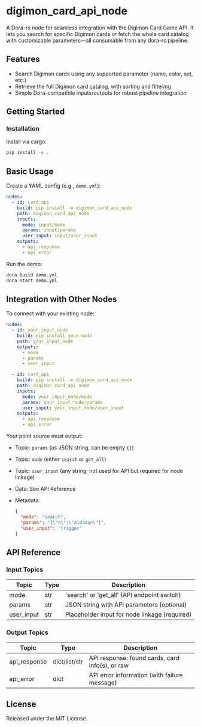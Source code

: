 # digimon_card_api_node

A Dora-rs node for seamless integration with the Digimon Card Game API. It lets you search for specific Digimon cards or fetch the whole card catalog with customizable parameters―all consumable from any dora-rs pipeline.

## Features
- Search Digimon cards using any supported parameter (name, color, set, etc.)
- Retrieve the full Digimon card catalog, with sorting and filtering
- Simple Dora-compatible inputs/outputs for robust pipeline integration

## Getting Started

### Installation
Install via cargo:
```bash
pip install -e .
```

## Basic Usage

Create a YAML config (e.g., `demo.yml`):

```yaml
nodes:
  - id: card_api
    build: pip install -e digimon_card_api_node
    path: digimon_card_api_node
    inputs:
      mode: input/mode
      params: input/params
      user_input: input/user_input
    outputs:
      - api_response
      - api_error
```

Run the demo:

```bash
dora build demo.yml
dora start demo.yml
```


## Integration with Other Nodes

To connect with your existing node:

```yaml
nodes:
  - id: your_input_node
    build: pip install your-node
    path: your_input_node
    outputs:
      - mode
      - params
      - user_input

  - id: card_api
    build: pip install -e digimon_card_api_node
    path: digimon_card_api_node
    inputs:
      mode: your_input_node/mode
      params: your_input_node/params
      user_input: your_input_node/user_input
    outputs:
      - api_response
      - api_error
```

Your point source must output:

* Topic: `params` (as JSON string, can be empty `{}`)
* Topic: `mode` (either `search` or `get_all`)
* Topic: `user_input` (any string, not used for API but required for node linkage)
* Data: See API Reference
* Metadata:

  ```json
  {
    "mode": "search",
    "params": "{\"n\":\"Aldamon\"}",
    "user_input": "trigger"
  }
  ```

## API Reference

### Input Topics

| Topic        | Type   | Description                                          |
| ------------| ------ | --------------------------------------------------- |
| mode        | str    | 'search' or 'get_all' (API endpoint switch)         |
| params      | str    | JSON string with API parameters (optional)          |
| user_input  | str    | Placeholder input for node linkage (required)       |

### Output Topics

| Topic        | Type         | Description                                     |
| ------------ | ------------| ----------------------------------------------- |
| api_response | dict/list/str| API response: found cards, card info(s), or raw |
| api_error    | dict         | API error information (with failure message)     |


## License

Released under the MIT License.
